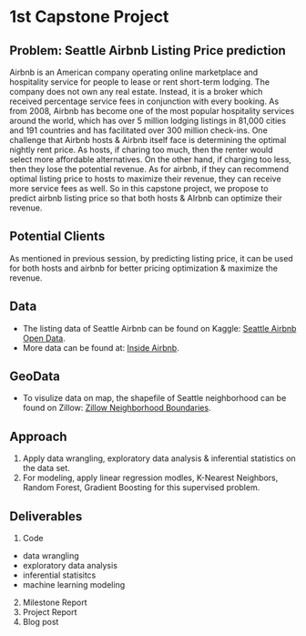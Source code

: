 # 1st Capstone Project


## Problem: Seattle Airbnb Listing Price prediction
Airbnb is an American company operating online marketplace and hospitality service for people to lease or rent short-term lodging. The company does not own any real estate. Instead, it is a broker which received percentage service fees in conjunction with every booking.
As from 2008, Airbnb has become one of the most popular hospitality services around the world, which has over 5 million lodging listings in 81,000 cities and 191 countries and has facilitated over 300 million check-ins. 
One challenge that Airbnb hosts & Airbnb itself face is determining the optimal nightly rent price. As hosts, if charing too much, then the renter would select more affordable alternatives. On the other hand, if charging too less, then they lose the potential revenue. As for airbnb, if they can recommend optimal listing price to hosts to maximize their revenue, they can receive more service fees as well.
So in this capstone project, we propose to predict airbnb listing price so that both hosts & AIrbnb can optimize their revenue.


## Potential Clients
As mentioned in previous session, by predicting listing price, it can be used for both hosts and airbnb for better pricing optimization & maximize the revenue.


## Data
* The listing data of Seattle Airbnb can be found on Kaggle:
[Seattle Airbnb Open Data](https://www.kaggle.com/airbnb/seattle).
* More data can be found at:
[Inside Airbnb](http://insideairbnb.com/get-the-data.html).

## GeoData
* To visulize data on map, the shapefile of Seattle neighborhood can be found on Zillow:
[Zillow Neighborhood Boundaries](https://www.zillow.com/howto/api/neighborhood-boundaries.htm).


## Approach
1. Apply data wrangling, exploratory data analysis & inferential statistics on the data set.
1. For modeling, apply linear regression modles, K-Nearest Neighbors, Random Forest, Gradient Boosting for this supervised problem.


## Deliverables
1. Code
 - data wrangling
 - exploratory data analysis
 - inferential statisitcs
 - machine learning modeling
2. Milestone Report
3. Project Report
4. Blog post
